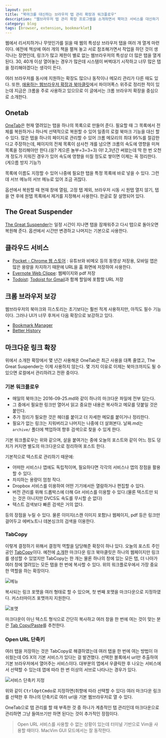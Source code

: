 ```yaml
---
layout: post
title: "북마크를 대신하는 브라우저 탭 관리 확장과 워크플로우"
description: "웹브라우저 탭 관리 확장 프로그램을 소개하면서 북마크 서비스를 대신하기 위해 로컬에서 마크다운 을 활용한 텍스트 기반 워크플로우를 간단히 소개한다."
category: blog
tags: [browser, extension, bookmarklet]
---
```


웹에서 리서치하거나 무엇인가를 읽을 때 웹의 특성상 브라우저 탭을 여러 개 열게 마련이다. 예전에 책상에 여러 개의 책을 펼쳐 놓고 서로 참조해가면서 작업을 하던 것이 생각나는 장면인데, 링크가 많고 제한이 별로 없는 웹브라우저의 특성상 더 많은 탭을 열게 된다. 30, 40개 이상 열어놓는 경우가 많은데 시스템이 버벅대기 시작하고 너무 많은 탭을 정리해야겠다는 생각이 든다.

여러 브라우저를 동시에 지원하는 확장도 많으나 동작이나 메모리 관리가 다른 때도 있다. 또한, [애용하는 웹브라우저 확장과 북마클릿](https://nolboo.kim/blog/2015/05/02/browser-extension-bookmarklet/)에서 파이어폭스 위주로 정리한 적이 있는데 지금은 크롬을 주로 사용하고 있으므로 이 글에서는 크롬 브라우저 확장을 중심으로 소개한다.

## Onetab

[OneTab](https://chrome.google.com/webstore/detail/onetab/chphlpgkkbolifaimnlloiipkdnihall?hl=ko)은 현재 열려있는 탭을 하나의 목록으로 만들어 준다. 필요할 때 그 목록에서 전체를 복원하거나 하나씩 선택적으로 복원할 수 있어 일종의 로컬 북마크 기능을 대신 할 수 있다. 많은 탭을 하나의 페이지로 관리할 수 있어 크롬 메모리의 최대 95%를 절감한다고 주장하는데, 페이지의 전체 목록이 삼사천 개를 넘으면 크롬의 속도에 영향을 미쳐 목록을 정리해야만 한다.(응? 게으른 놀부=3=3=3) 아! 2,3년간 써왔는데 딱 한 번 오천 개 정도가 지워진 경우가 있어 속도에 영향을 미칠 정도로 쌓이면 이제는 꼭 정리한다.(게으름 방지 기능?)

목록에 이름도 지정할 수 있어 나중에 필요한 탭을 특정 목록에 바로 넣을 수 있다. 그런데 서브 메뉴의 서브 메뉴로 있어 조금 귀찮다.

옵션에서 복원할 때 현재 창에 열림, 고정 탭 제외, 브라우저 시동 시 원탭 열지 않기, 탭을 연 후에 원탭 목록에서 제거를 지정해서 사용한다. 한글로 잘 설명되어 있다.

## The Great Suspender

[The Great Suspender](https://chrome.google.com/webstore/detail/the-great-suspender/klbibkeccnjlkjkiokjodocebajanakg)는 일정 시간이 지나면 탭을 잠재워주고 다시 탭으로 돌아오면 복원해 준다. 옵션에서 시간만 변경하고 나머지는 기본으로 사용한다.

## 클라우드 서비스 

- [Pocket - Chrome 웹 스토어](https://chrome.google.com/webstore/detail/save-to-pocket/niloccemoadcdkdjlinkgdfekeahmflj?hl=ko) : 유튜브와 비메오 등의 동영상 저장용, 모바일 앱은 많은 용량을 차지하기 때문에 URL을 홈 화면에 저장하여 사용한다.
- [Evernote Web Clippe](https://evernote.com/intl/ko/webclipper/): 웹페이지와 pdf 저장
- [Todoist](https://chrome.google.com/webstore/detail/todoist-to-do-list-and-ta/jldhpllghnbhlbpcmnajkpdmadaolakh): [Todoist for Gmail](https://chrome.google.com/webstore/detail/todoist-for-gmail/clgenfnodoocmhnlnpknojdbjjnmecff)과 함께 할일에 포함할 URL 저장

## 크롬 브라우저 보강

웹브라우저의 북마크와 히스토리는 초기보다는 훨씬 적게 사용하지만, 아직도 필수 기능이다. 그러나 UI가 너무 후져서 다음 확장으로 보강하고 있다.

- [Bookmark Manager](https://chrome.google.com/webstore/detail/bookmark-manager/gmlllbghnfkpflemihljekbapjopfjik)
- [Better History](https://chrome.google.com/webstore/detail/better-history/obciceimmggglbmelaidpjlmodcebijb)

## 마크다운 링크 확장

위에서 소개한 확장에서 몇 년간 사용해온 OneTab은 최근 사용을 대폭 줄였고, The Great Suspender는 이제 사용하지 않는다. 몇 가지 이유로 이제는 북마크까지도 될 수 있으면 로컬에서 관리하려고 전환 중이다.

### 기본 워크플로우

- 매일의 북마크는 2016-09-25.md와 같이 하나의 마크다운 파일에 전부 담는다.
- 그 중에서 필요한 링크만 열어서 읽고 중요한 내용은 복사하고 메모를 덧붙일 것은 붙인다.
- 추가 정리가 필요한 것은 헤더를 붙이고 더 자세한 메모를 붙이거나 정리한다.
- 필요가 없는 링크는 지워버리고 나머지는 나중에 더 살펴본다. 날짜.md는 `archive/` 폴더에 백업하여 향후 검색으로 찾을 수 있게 한다.

기본 워크플로우는 위와 같으며, 살을 붙여가는 중에 오늘의 포스트와 같이 어느 정도 덩치가 커지면 별도의 마크다운으로 정리하여 포스트 한다.

기본적으로 텍스트로 관리하기 때문에:

- 어떠한 서비스나 앱에도 독립적이며, 필요하다면 각각의 서비스나 앱의 장점을 활용할 수 있다.
- 차지하는 용량이 엄청 작다. 
- Dropbox 서비스를 이용하여 어떤 기기에서든 열람하거나 편집할 수 있다.
- 버전 관리를 위해 드롭박스에 더해 Git 서비스를 이용할 수 있다.(물론 텍스트만 되는 것은 아니지만 DVCS도 속도를 무시할 순 없다)
- 텍스트 검색보다 빠른 검색은 거의 없다.

등의 장점을 누릴 수 있다. 물론 이미지(스캔 이미지 포함)나 웹페이지, pdf 등은 링크만 걸어두고 에버노트나 데본싱크의 검색을 이용한다.

### TabCopy

이렇게 결정하기 위해서 결정적 역할을 담당해준 확장이 하나 있다. 오늘의 포스트 주인공인  [TabCopy](https://chrome.google.com/webstore/detail/tabcopy/micdllihgoppmejpecmkilggmaagfdmb)이다. 예전에 [소개](https://nolboo.kim/blog/2015/05/02/browser-extension-bookmarklet/)한 마크다운 링크 북마클릿은 하나의 웹페이지만 링크를 생성할 수 있었지만 TabCopy는 한 개는 물론 하나의 창에 있는 모든 탭, 더 나아가 여러 창에 열려있는 모든 탭을 한 번에 복사할 수 있다. 위의 워크플로우에서 가장 중요한 역할을 하는 확장이다.

![메뉴](https://c5.staticflickr.com/9/8332/29877571436_15ffe2daf8_c.jpg)

복사되는 링크 포맷을 여러 형태로 할 수 있으며, 첫 번째 포맷을 마크다운으로 지정하였다. 커스터마이즈 포맷까지 지원한다.

![포맷](https://c4.staticflickr.com/9/8176/29912628675_182a00ab89_z.jpg)

마크다운이 아닌 텍스트 형식으로 간단히 복사하고 여러 창을 한 번에 여는 것이 맞는 분은 [Tab Copy/Paste](https://chrome.google.com/webstore/detail/tab-copypaste/nbfccmdfpollpgjnbghmnkmgimliookh)를 추천한다.

### Open URL 단축키

여러 탭을 저장하는 것은 TabCopy로 해결하였는데 여러 탭을 한 번에 여는 방법이 아쉬웠는데 OS X의 기본 서비스가 있다는 걸 발견했다. 선택한 블록에서 url만 추출하여 기본 브라우저에서 열어주는 서비스이다. 대부분의 앱에서 우클릭한 후 나오는 서비스에서 선택할 수 있는데 앱에 따라 한 번 이상의 서브로 나타나는 경우가 있다.

![서비스 단축키 지정](https://c4.staticflickr.com/9/8558/29828478051_1e0f687ce7_c.jpg)

위와 같이 <kbd>Ctrl</kbd><kbd>Opt</kbd><kbd>Cmd</kbd><kbd>o</kbd>로 지정하면(취향에 따라 선택할 수 있다) 여러 마크다운 링크를 선택한 후 하나의 단축키로 여러 url을 기본 웹브라우저로 열 수 있다. 

OneTab으로 탭 관리를 할 때 부족한 것 중 하나가 계층적인 탭 관리인데 마크다운으로 관리하면 그냥 들여쓰기만 하면 된다는 것이 추가적인 장점이다.

> Open URL 서비스를 사용할 수 없는 상황이 있는데 터미널 기반으로 Vim을 사용할 때이다. MacVim GUI 모드에서는 잘 동작한다. 


